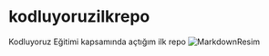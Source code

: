 # kodluyoruzilkrepo
Kodluyoruz Eğitimi kapsamında açtığım ilk repo
![MarkdownResim](https://encrypted-tbn0.gstatic.com/images?q=tbn:ANd9GcSVoe_TknPCQYKEPHxaM2Tkj3xFIt5T8vZcOw&usqp=CAU)

